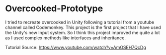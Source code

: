 # Overcooked-Prototype
I tried to recreate overcooked in Unity following a tutorial from a youtube channel called Codemonkey. This project is the first project that I have used the Unity's new Input system. So I think this project improved me quite a lot as I used complex methods like interfaces and inheritance.

Tutorial Source: https://www.youtube.com/watch?v=AmGSEH7QcDg

